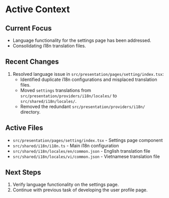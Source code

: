# Active Context

## Current Focus
- Language functionality for the settings page has been addressed.
- Consolidating i18n translation files.

## Recent Changes
1. Resolved language issue in `src/presentation/pages/setting/index.tsx`:
   - Identified duplicate i18n configurations and misplaced translation files.
   - Moved `settings` translations from `src/presentation/providers/i18n/locales/` to `src/shared/i18n/locales/`.
   - Removed the redundant `src/presentation/providers/i18n/` directory.

## Active Files
- `src/presentation/pages/setting/index.tsx` - Settings page component
- `src/shared/i18n/i18n.ts` - Main i18n configuration
- `src/shared/i18n/locales/en/common.json` - English translation file
- `src/shared/i18n/locales/vi/common.json` - Vietnamese translation file

## Next Steps
1. Verify language functionality on the settings page.
2. Continue with previous task of developing the user profile page.